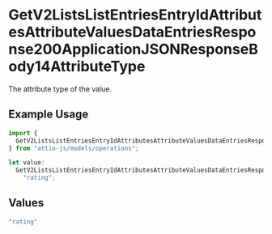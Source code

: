 # GetV2ListsListEntriesEntryIdAttributesAttributeValuesDataEntriesResponse200ApplicationJSONResponseBody14AttributeType

The attribute type of the value.

## Example Usage

```typescript
import {
  GetV2ListsListEntriesEntryIdAttributesAttributeValuesDataEntriesResponse200ApplicationJSONResponseBody14AttributeType,
} from "attio-js/models/operations";

let value:
  GetV2ListsListEntriesEntryIdAttributesAttributeValuesDataEntriesResponse200ApplicationJSONResponseBody14AttributeType =
    "rating";
```

## Values

```typescript
"rating"
```